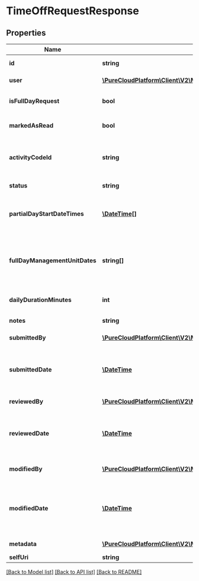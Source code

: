 # TimeOffRequestResponse

## Properties
Name | Type | Description | Notes
------------ | ------------- | ------------- | -------------
**id** | **string** | The globally unique identifier for the object. | [optional] 
**user** | [**\PureCloudPlatform\Client\V2\Model\User**](User.md) | The user associated with this time off request | [optional] 
**isFullDayRequest** | **bool** | Whether this is a full day request (false means partial day) | [optional] 
**markedAsRead** | **bool** | Whether this request has been marked as read by the agent | [optional] 
**activityCodeId** | **string** | The ID of the activity code associated with this time off request. Activity code must be of the TimeOff category | [optional] 
**status** | **string** | The status of this time off request | [optional] 
**partialDayStartDateTimes** | [**\DateTime[]**](\DateTime.md) | A set of start date-times in ISO-8601 format for partial day requests.  Will be not empty if isFullDayRequest &#x3D;&#x3D; false | [optional] 
**fullDayManagementUnitDates** | **string[]** | A set of dates in yyyy-MM-dd format.  Should be interpreted in the management unit&#39;s configured time zone.  Will be not empty if isFullDayRequest &#x3D;&#x3D; true | [optional] 
**dailyDurationMinutes** | **int** | The daily duration of this time off request in minutes | [optional] 
**notes** | **string** | Notes about the time off request | [optional] 
**submittedBy** | [**\PureCloudPlatform\Client\V2\Model\User**](User.md) | The user who submitted this time off request | [optional] 
**submittedDate** | [**\DateTime**](\DateTime.md) | The timestamp when this request was submitted. Date time is represented as an ISO-8601 string. For example: yyyy-MM-ddTHH:mm:ss.SSSZ | [optional] 
**reviewedBy** | [**\PureCloudPlatform\Client\V2\Model\User**](User.md) | The user who reviewed this time off request | [optional] 
**reviewedDate** | [**\DateTime**](\DateTime.md) | The timestamp when this request was reviewed. Date time is represented as an ISO-8601 string. For example: yyyy-MM-ddTHH:mm:ss.SSSZ | [optional] 
**modifiedBy** | [**\PureCloudPlatform\Client\V2\Model\UserReference**](UserReference.md) | The user who last modified this TimeOffRequestResponse | [optional] 
**modifiedDate** | [**\DateTime**](\DateTime.md) | The timestamp when this request was last modified. Date time is represented as an ISO-8601 string. For example: yyyy-MM-ddTHH:mm:ss.SSSZ | [optional] 
**metadata** | [**\PureCloudPlatform\Client\V2\Model\WfmVersionedEntityMetadata**](WfmVersionedEntityMetadata.md) | The version metadata of the time off request | [optional] 
**selfUri** | **string** | The URI for this object | [optional] 

[[Back to Model list]](../README.md#documentation-for-models) [[Back to API list]](../README.md#documentation-for-api-endpoints) [[Back to README]](../README.md)


